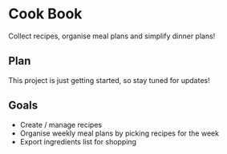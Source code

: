 # Cook Book

Collect recipes, organise meal plans and simplify dinner plans!

## Plan

This project is just getting started, so stay tuned for updates!

## Goals

-   Create / manage recipes
-   Organise weekly meal plans by picking recipes for the week
-   Export ingredients list for shopping